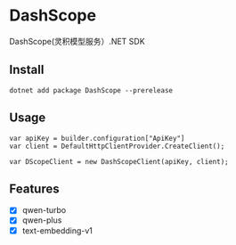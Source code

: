 # DashScope

DashScope(灵积模型服务）.NET SDK

## Install

```
dotnet add package DashScope --prerelease
```

## Usage

```
var apiKey = builder.configuration["ApiKey"]
var client = DefaultHttpClientProvider.CreateClient();

var DScopeClient = new DashScopeClient(apiKey, client);
```

## Features

- [x] qwen-turbo
- [x] qwen-plus
- [x] text-embedding-v1